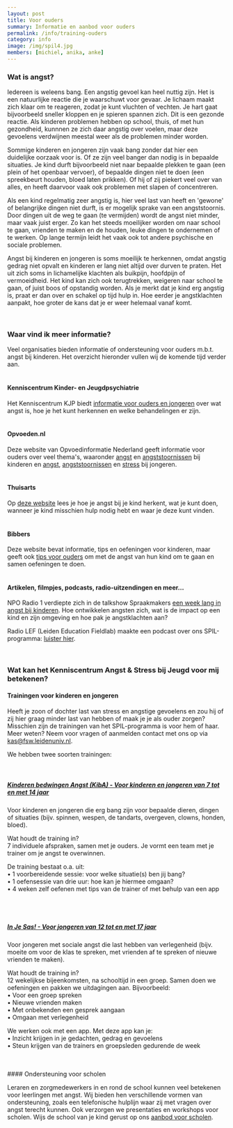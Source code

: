 ```yaml
---
layout: post
title: Voor ouders
summary: Informatie en aanbod voor ouders
permalink: /info/training-ouders
category: info
image: /img/spil4.jpg
members: [michiel, anika, anke]
---
```


### Wat is angst? 

Iedereen is weleens bang. Een angstig gevoel kan heel nuttig zijn. Het is een natuurlijke reactie die je waarschuwt voor gevaar. Je lichaam maakt zich klaar om te reageren, zodat je kunt vluchten of vechten. Je hart gaat bijvoorbeeld sneller kloppen en je spieren spannen zich. Dit is een gezonde reactie. Als kinderen problemen hebben op school, thuis, of met hun gezondheid, kunnnen ze zich daar angstig over voelen, maar deze gevoelens verdwijnen meestal weer als de problemen minder worden.

Sommige kinderen en jongeren zijn vaak bang zonder dat hier een duidelijke oorzaak voor is. Of ze zijn veel banger dan nodig is in bepaalde situaties. Je kind durft bijvoorbeeld niet naar bepaalde plekken te gaan (een plein of het openbaar vervoer), of bepaalde dingen niet te doen (een spreekbeurt houden, bloed laten prikken). Of hij of zij piekert veel over van alles, en heeft daarvoor vaak ook problemen met slapen of concentreren. 

Als een kind regelmatig zeer angstig is, hier veel last van heeft en 'gewone' of belangrijke dingen niet durft, is er mogelijk sprake van een angststoornis. Door dingen uit de weg te gaan (te vermijden) wordt de angst niet minder, maar vaak juist erger. Zo kan het steeds moeilijker worden om naar school te gaan, vrienden te maken en de houden, leuke dingen te ondernemen of te werken. Op lange termijn leidt het vaak ook tot andere psychische en sociale problemen. 

Angst bij kinderen en jongeren is soms moeilijk te herkennen, omdat angstig gedrag niet opvalt en kinderen er lang niet altijd over durven te praten. Het uit zich soms in lichamelijke klachten als buikpijn, hoofdpijn of vermoeidheid. Het kind kan zich ook terugtrekken, weigeren naar school te gaan, of juist boos of opstandig worden. Als je merkt dat je kind erg angstig is, praat er dan over en schakel op tijd hulp in. Hoe eerder je angstklachten aanpakt, hoe groter de kans dat je er weer helemaal vanaf komt. 
<br>

<br>

### Waar vind ik meer informatie?
Veel organisaties bieden informatie of ondersteuning voor ouders m.b.t. angst bij kinderen. Het overzicht hieronder vullen wij de komende tijd verder aan. 
<br>
<br>

#### Kenniscentrum Kinder- en Jeugdpsychiatrie
Het Kenniscentrum KJP biedt [informatie voor ouders en jongeren](https://www.kenniscentrum-kjp.nl/ouders-jongeren/angst/) over wat angst is, hoe je het kunt herkennen en welke behandelingen er zijn. 
<br>
<br>

#### Opvoeden.nl
Deze website van Opvoedinformatie Nederland geeft informatie voor ouders over veel thema's, waaronder [angst](https://www.opvoeden.nl/angstig-gedrag-476/) en [angststoornissen](https://www.opvoeden.nl/angststoornissen-197/) bij kinderen en [angst](https://www.opvoeden.nl/bang-777/), [angststoornissen](https://www.opvoeden.nl/angststoornissen-1281/) en [stress](https://www.opvoeden.nl/stress-758/) bij jongeren. 
<br>
<br>

#### Thuisarts
Op [deze website](https://www.thuisarts.nl/angst-bij-kinderen) lees je hoe je angst bij je kind herkent, wat je kunt doen, wanneer je kind misschien hulp nodig hebt en waar je deze kunt vinden.
<br>
<br>

#### Bibbers 
Deze website bevat informatie, tips en oefeningen voor kinderen, maar geeft ook [tips voor ouders](https://bibbers.nl/voor-volwassenen/) om met de angst van hun kind om te gaan en samen oefeningen te doen. 
<br>
<br>

#### Artikelen, filmpjes, podcasts, radio-uitzendingen en meer... 
NPO Radio 1 verdiepte zich in de talkshow Spraakmakers [een week lang in angst bij kinderen](https://www.nporadio1.nl/spraakmakers/onderwerpen/71875-2021-02-05-verhalen-van-spraakmakers-angst-bij-kinderen-deel-5). Hoe ontwikkelen angsten zich, wat is de impact op een kind en zijn omgeving en hoe pak je angstklachten aan?
<br>

Radio LEF (Leiden Education Fieldlab) maakte een podcast over ons SPIL-programma: [luister hier](https://open.spotify.com/episode/1woeQZApsmgxbpQtfEQPGZ?si=iIYTHGOHTlGYJw-TEfYx5w).
<br>

<br>

### Wat kan het Kenniscentrum Angst & Stress bij Jeugd voor mij betekenen?  

#### Trainingen voor kinderen en jongeren  
Heeft je zoon of dochter last van stress en angstige gevoelens en zou hij of zij hier graag minder last van hebben of maak je je als ouder zorgen? 
Misschien zijn de trainingen van het SPIL-programma is voor hem of haar. 
<br>
Meer weten? Neem voor vragen of aanmelden contact met ons op via kas@fsw.leidenuniv.nl. 
<br>

We hebben twee soorten trainingen: 
<br>
<br>
<br>
##### [Kinderen bedwingen Angst (KibA) - Voor kinderen en jongeren van 7 tot en met 14 jaar](https://kasleiden.nl/projects/kiba)
Voor kinderen en jongeren die erg bang zijn voor bepaalde dieren, dingen of situaties (bijv. spinnen, wespen, de tandarts, overgeven, clowns, honden, bloed).

Wat houdt de training in? <br>
7 individuele afspraken, samen met je ouders. Je vormt een team met je trainer om je angst te overwinnen. 

De training bestaat o.a. uit: <br>
•	1 voorbereidende sessie: voor welke situatie(s) ben jij bang? <br>
•	1 oefensessie van drie uur: hoe kan je hiermee omgaan? <br>
•	4 weken zelf oefenen met tips van de trainer of met behulp van een app<br>
<br>
<br>
<br>
##### [In Je Sas! - Voor jongeren van 12 tot en met 17 jaar](https://kasleiden.nl/projects/sas)
Voor jongeren met sociale angst die last hebben van verlegenheid (bijv. moeite om voor de klas te spreken, met vrienden af te spreken of nieuwe vrienden te maken).

Wat houdt de training in? <br>
12 wekelijkse bijeenkomsten, na schooltijd in een groep. 
Samen doen we oefeningen en pakken we uitdagingen aan. Bijvoorbeeld: <br>
•	Voor een groep spreken <br>
•	Nieuwe vrienden maken <br>
•	Met onbekenden een gesprek aangaan <br>
•	Omgaan met verlegenheid <br>

We werken ook met een app. Met deze app kan je: <br>
•	Inzicht krijgen in je gedachten, gedrag en gevoelens <br>
•	Steun krijgen van de trainers en groepsleden gedurende de week <br>

<br>
<br>
#### Ondersteuning voor scholen 

Leraren en zorgmedewerkers in en rond de school kunnen veel betekenen voor leerlingen met angst. Wij bieden hen verschillende vormen van ondersteuning, zoals een telefonische hulplijn waar zij met vragen over angst terecht kunnen. Ook verzorgen we presentaties en workshops voor scholen. Wijs de school van je kind gerust op ons [aanbod voor scholen](https://kasleiden.nl/info/training). 

